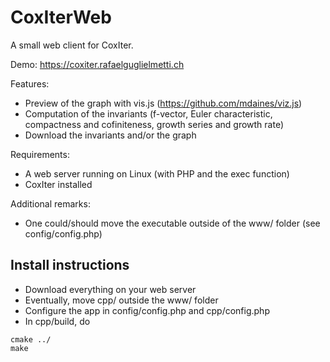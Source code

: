 # CoxIterWeb
A small web client for CoxIter.

Demo: https://coxiter.rafaelguglielmetti.ch

Features:
* Preview of the graph with vis.js (https://github.com/mdaines/viz.js)
* Computation of the invariants (f-vector, Euler characteristic, compactness and cofiniteness, growth series and growth rate)
* Download the invariants and/or the graph

Requirements:
* A web server running on Linux (with PHP and the exec function)
* CoxIter installed

Additional remarks:
* One could/should move the executable outside of the www/ folder (see config/config.php)

## Install instructions
* Download everything on your web server
* Eventually, move cpp/ outside the www/ folder
* Configure the app in config/config.php and cpp/config.php
* In cpp/build, do
```
cmake ../
make
```
